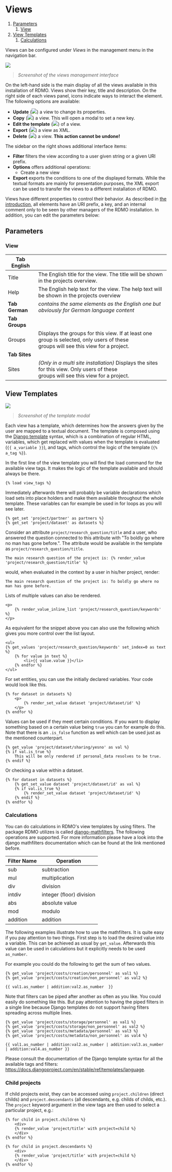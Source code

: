 # Views

<!--- mdtoc: toc begin -->

1.	[Parameters](#parameters)
	1.	[View](#view)
2.	[View Templates](#view-templates)
	1.	[Calculations](#calculations)<!--- mdtoc: toc end -->

Views can be configured under *Views* in the management menu in the navigation bar.

![](../_static/img/screens/views.png)

> *Screenshot of the views management interface*

On the left-hand side is the main display of all the views available in this installation of RDMO. Views show their key, title and description. On the right side of each views panel, icons indicate ways to interact the element. The following options are available:

-	**Update** (![](../_static/img/icons/update.png)) a view to change its properties.
-   **Copy** (![](../_static/img/icons/copy.png)) a view. This will open a modal to set a new key.
-	**Edit the template** (![](../_static/img/icons/template.png)) of a view.
-   **Export** (![](../_static/img/icons/export.png)) a view as XML.
-	**Delete** (![](../_static/img/icons/delete.png)) a view. **This action cannot be undone!**

The sidebar on the right shows additional interface items:

-	**Filter** filters the view according to a user given string or a given URI prefix.
-	**Options** offers additional operations:
	-	Create a new view
-	**Export** exports the conditions to one of the displayed formats. While the textual formats are mainly for presentation purposes, the XML export can be used to transfer the views to a different installation of RDMO.

Views have different properties to control their behavior. As described in [the introduction](index.html), all elements have an URI prefix, a key, and an internal comment only to be seen by other managers of the RDMO installation. In addition, you can edit the parameters below:

## Parameters

### View

|**Tab English**||
|-|-|
|Title|The English title for the view. The title will be shown in the projects overview.|
|Help|The English help text for the view. The help text will be shown in the projects overview|
|**Tab German**|*contains the same elements as the English one but obviously for German language content*|
|**Tab Groups**|
|Groups|Displays the groups for this view. If at least one group is selected, only users of these<br> groups will see this view for a project.|
|**Tab Sites**|
|Sites| *(Only in a multi site installation)* Displays the sites for this view. Only users of these<br> groups will see this view for a project.|

## View Templates

![](../_static/img/screens/template.png)

> *Screenshot of the template modal*

Each view has a template, which determines how the answers given by the user are mapped to a textual document. The template is composed using the [Django template](https://docs.djangoproject.com/en/stable/ref/templates/language/) syntax, which is a combination of regular HTML, variables, which get replaced with values when the template is evaluated (`{{ a_variable }}`), and tags, which control the logic of the template (`{% a_tag %}`).

In the first line of the view template you will find the load command for the available view tags. It makes the logic of the template available and should always be there.

```django
{% load view_tags %}
```

Immediately afterwards there will probably be variable declarations which load sets into place holders and make them available throughout the whole template. These variables can for example be used in for loops as you will see later.

```django
{% get_set 'project/partner' as partners %}
{% get_set 'project/dataset' as datasets %}
```

Consider an attribute `project/research_question/title` and a user, who answered the question connected to this attribute with "To boldly go where no man has gone before.". The attribute would be available in the template as `project/research_question/title`.

```django
The main research question of the project is: {% render_value 'project/research_question/title' %}
```

would, when evaluated in the context by a user in his/her project, render:

```django
The main research question of the project is: To boldly go where no man has gone before.
```

Lists of multiple values can also be rendered.

```django
<p>
    {% render_value_inline_list 'project/research_question/keywords' %}
</p>
```

As equivalent for the snippet above you can also use the following which gives you more control over the list layout.

```django
<ul>
{% get_values 'project/research_question/keywords' set_index=0 as text %}
    {% for value in text %}
        <li>{{ value.value }}</li>
    {% endfor %}
</ul>
```

For set entities, you can use the initially declared variables. Your code would look like this.

```django
{% for dataset in datasets %}
    <p>
        {% render_set_value dataset 'project/dataset/id' %}
    </p>
{% endfor %}
```

Values can be used if they meet certain conditions. If you want to display something based on a certain value being `true` you can for example do this. Note that there is an `.is_false` function as well which can be used just as the mentioned counterpart.

```django
{% get_value 'project/dataset/sharing/yesno' as val %}
{% if val.is_true %}
    This will be only rendered if personal_data resolves to be true.
{% endif %}
```

Or checking a value within a dataset.

```django
{% for dataset in datasets %}
    {% get_set_value dataset 'project/dataset/id' as val %}
    {% if val.is_true %}
        {% render_set_value dataset 'project/dataset/id' %}
    {% endif %}
{% endfor %}
```

### Calculations

You can do calculations in RDMO's view templates by using filters. The package RDMO utilizes is called [django-mathfilters](https://pypi.org/project/django-mathfilters). The following operations are supported. For more information please have a look into the django mathfilters documentation which can be found at the link mentioned before.

| Filter Name | Operation                |
|-------------|--------------------------|
| sub         | subtraction              |
| mul         | multiplication           |
| div         | division                 |
| intdiv      | integer (floor) division |
| abs         | absolute value           |
| mod         | modulo                   |
| addition    | addition                 |

The following examples illustrate how to use the mathfilters. It is quite easy if you pay attention to two things. First step is to load the desired value into a variable. This can be achieved as usual by `get_value`. Afterwards this value can be used in calculations but it explicitly needs to be used `as_number`.

For example you could do the following to get the sum of two values.

```django
{% get_value 'project/costs/creation/personnel' as val1 %}
{% get_value 'project/costs/creation/non_personnel' as val2 %}

{{ val1.as_number | addition:val2.as_number  }}
```

Note that filters can be piped after another as often as you like. You could easily do something like this. But pay attention to having the piped filters in a single line because Django templates do not support having filters spreading across multiple lines.

```django
{% get_value 'project/costs/storage/personnel' as val1 %}
{% get_value 'project/costs/storage/non_personnel' as val2 %}
{% get_value 'project/costs/metadata/personnel' as val3 %}
{% get_value 'project/costs/metadata/non_personnel' as val4 %}

{{ val1.as_number | addition:val2.as_number | addition:val3.as_number | addition:val4.as_number }}
```

Please consult the documentation of the Django template syntax for all the available tags and filters: https://docs.djangoproject.com/en/stable/ref/templates/language.


### Child projects

If child projects exist, they can be accessed using `project.children` (direct childs) and `project.descendants` (all descendants, e.g. childs of childs, etc.). The `project` keyword argument in the view tags are then used to select a particular project, e.g.:

```django
{% for child in project.children %}
    <div>
    {% render_value 'project/title' with project=child %}
    </div>
{% endfor %}

{% for child in project.descendants %}
    <div>
    {% render_value 'project/title' with project=child %}
    </div>
{% endfor %}
```
